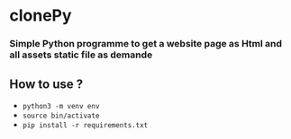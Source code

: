# clonePy

### Simple Python programme to get a website page as Html and all assets static file as demande

## How to use ? 

- `python3 -m venv env`
- `source bin/activate`
- `pip install -r requirements.txt`